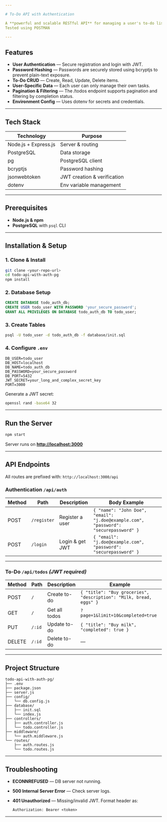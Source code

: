 ```yaml
---

# To-Do API with Authentication

A **powerful and scalable RESTful API** for managing a user's to-do list, with **secure authentication** and **PostgreSQL data persistence**.
Tested using POSTMAN

---
```


## Features

* **User Authentication** — Secure registration and login with JWT.
* **Password Hashing** — Passwords are securely stored using bcryptjs to prevent plain-text exposure.
* **To-Do CRUD** — Create, Read, Update, Delete items.
* **User-Specific Data** — Each user can only manage their own tasks.
* **Pagination & Filtering** — The /todos endpoint supports pagination and filtering by completion status.
* **Environment Config** — Uses dotenv for secrets and credentials.

---

## Tech Stack

| Technology           | Purpose                     |
| -------------------- | --------------------------- |
| Node.js + Express.js | Server & routing            |
| PostgreSQL           | Data storage                |
| pg                   | PostgreSQL client           |
| bcryptjs             | Password hashing            |
| jsonwebtoken         | JWT creation & verification |
| dotenv               | Env variable management     |

---

## Prerequisites

* **Node.js & npm**
* **PostgreSQL** with `psql` CLI

---

## Installation & Setup

### 1. Clone & Install

```bash
git clone <your-repo-url>
cd todo-api-with-auth-pg
npm install
```

### 2. Database Setup

```sql
CREATE DATABASE todo_auth_db;
CREATE USER todo_user WITH PASSWORD 'your_secure_password';
GRANT ALL PRIVILEGES ON DATABASE todo_auth_db TO todo_user;
```

### 3. Create Tables

```bash
psql -U todo_user -d todo_auth_db -f database/init.sql
```

### 4. Configure `.env`

```env
DB_USER=todo_user
DB_HOST=localhost
DB_NAME=todo_auth_db
DB_PASSWORD=your_secure_password
DB_PORT=5432
JWT_SECRET=your_long_and_complex_secret_key
PORT=3000
```

Generate a JWT secret:

```bash
openssl rand -base64 32
```

---

## Run the Server

```bash
npm start
```

Server runs on **[http://localhost:3000](http://localhost:3000)**

---

## API Endpoints

All routes are prefixed with:
`http://localhost:3000/api`

### Authentication `/api/auth`

| Method | Path        | Description     | Body Example                                                                         |
| ------ | ----------- | --------------- | ------------------------------------------------------------------------------------ |
| POST   | `/register` | Register a user | `{ "name": "John Doe", "email": "j.doe@example.com", "password": "securepassword" }` |
| POST   | `/login`    | Login & get JWT | `{ "email": "j.doe@example.com", "password": "securepassword" }`                     |

---

### To-Do `/api/todos` *(JWT required)*

| Method | Path   | Description   | Example                                                            |
| ------ | ------ | ------------- | ------------------------------------------------------------------ |
| POST   | `/`    | Create to-do  | `{ "title": "Buy groceries", "description": "Milk, bread, eggs" }` |
| GET    | `/`    | Get all todos | `?page=1&limit=10&completed=true`                                  |
| PUT    | `/:id` | Update to-do  | `{ "title": "Buy milk", "completed": true }`                       |
| DELETE | `/:id` | Delete to-do  | —                                                                  |

---

## Project Structure

```
todo-api-with-auth-pg/
├── .env
├── package.json
├── server.js
├── config/
│   └── db.config.js
├── database/
│   ├── init.sql
│   └── index.js
├── controllers/
│   ├── auth.controller.js
│   └── todo.controller.js
├── middleware/
│   └── auth.middleware.js
└── routes/
    ├── auth.routes.js
    └── todo.routes.js
```

---

## Troubleshooting

* **ECONNREFUSED** — DB server not running.
* **500 Internal Server Error** — Check server logs.
* **401 Unauthorized** — Missing/invalid JWT.
  Format header as:

  ```
  Authorization: Bearer <token>
  ```

---

